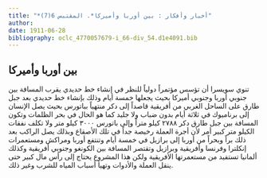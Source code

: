 ```yaml
---
title: "*أخبار وأفكار : بين أوربا وأميركا*. المقتبس 6(7)"
author: 
date: 1911-06-28
bibliography: oclc_4770057679-i_66-div_54.d1e4091.bib
---
```




##  بين أوربا وأميركا 


 تنوي سويسرا أن تؤسس مؤتمراً دولياً للنظر في إنشاء خط حديدي يقرب المسافة بين جنوبي أوربا وجنوبي أميركا بحيث يجعلها  خمسة  أيام وذلك بإنشاء خط حديدي بعد جبل طارق على الساحل الغربي من أفريقية قاصداً إلى دكر منتهياً بباتورس بحيث يصل الإنسان إلى برناميوك في  ثلاثة  أيام بدون ضباب ولا جليد كما هو الحال في بحر الظلمات وتكون المسافة بين جبل طارق دكر  ٢٧٨٨  كيلو متراً وإلى باتورس  ٣٠٠٠  كيلو متر ولا تكلف نفقات الكيلو متر كبير أمر لأن أجرة العملة رخيصة جداً في تلك الأصقاع وبذلك يصل الراكب بعد ذلك براً وبحراً من أوربا إلى برازيل في  خمسة  أيام وتنتفع أوربا ومراكش ومستعمرات إنكلترا وفرنسا وأفريقية وبرازيل وتقتصر المسافة بين الكونغو وجنوبي أفريقية وكذلك ألمانيا تستفيد من مستعمرتها   الأفريقية ولكن هذا المشروع يحتاج إلى رأس مال كبير حتى ينقل العملة والأدوات وتهيأ أسباب المياه للشرب وغير ذلك. 
